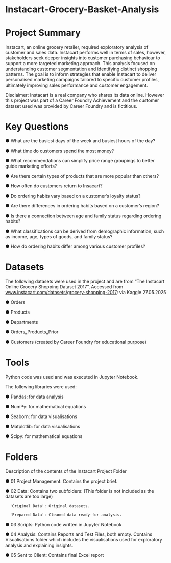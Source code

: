 # Instacart-Grocery-Basket-Analysis
# Project Summary

Instacart, an online grocery retailer, required exploratory analysis of customer and sales data. Instacart performs well in terms of sales, however, stakeholders seek deeper insights into customer purchasing behaviour to support a more targeted marketing approach. This analysis focused on understanding customer segmentation and identifying distinct shopping patterns. The goal is to inform strategies that enable Instacart to deliver personalised marketing campaigns tailored to specific customer profiles, ultimately improving sales performance and customer engagement. 

Disclaimer: Instacart is a real company who shares its data online. However this project was part of a Career Foundry Achievement and the customer dataset used was provided by Career Foundry and is fictitious. 

# Key Questions

● What are the busiest days of the week and busiest hours of the day?

● What time do customers spend the most money?

● What recommendations can simplify price range groupings to better guide marketing efforts?

● Are there certain types of products that are more popular than others?

● How often do customers return to Insacart?

● Do ordering habits vary based on a customer’s loyalty status?

● Are there differences in ordering habits based on a customer’s region?

● Is there a connection between age and family status regarding ordering habits?

● What classifications can be derived from demographic information, such as income, age,  types of goods, and family status?

● How do ordering habits differ among various customer profiles?

# Datasets

The following datasets were used in the project and are from “The Instacart Online Grocery Shopping
Dataset 2017”, Accessed from www.instacart.com/datasets/grocery-shopping-2017: via Kaggle 27.05.2025

● Orders

● Products

● Departments

● Orders_Products_Prior

● Customers (created by Career Foundry for educational purpose)

# Tools

Python code was used and was executed in Jupyter Notebook.

The following libraries were used:

●  Pandas: for data analysis

●  NumPy: for mathematical equations

●  Seaborn: for data visualisations

●  Matplotlib: for data visualisations

●  Scipy: for mathematical equations 

# Folders

Description of the contents of the Instacart Project Folder

● 01 Project Management: Contains the project brief.

● 02 Data: Contains two subfolders: (This folder is not included as the datasets are too large)

      'Original Data': Original datasets.

      'Prepared Data': Cleaned data ready for analysis.

● 03 Scripts: Python code written in Jupyter Notebook

● 04 Analysis: Contains Reports and Test Files, both empty. Contains Visualisations folder which includes the visualisations used for exploratory analysis and explaining insights.

● 05 Sent to Client: Contains final Excel report
